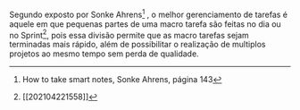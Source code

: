 Segundo exposto por Sonke Ahrens[^1] , o melhor gerenciamento de tarefas é aquele em que pequenas partes de uma macro tarefa são feitas no dia ou no Sprint[^2], pois essa divisão permite que as macro tarefas sejam terminadas mais rápido, além de possibilitar o realização de multiplos projetos ao mesmo tempo sem perda de qualidade.

[^1]: How to take smart notes, Sonke Ahrens, página 143
[^2]: [[202104221558]]